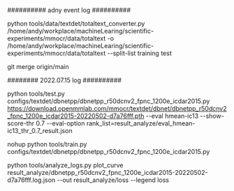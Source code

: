 
########## adny event log ##########

python tools/data/textdet/totaltext_converter.py /home/andy/workplace/machineLearing/scientific-experiments/mmocr/data/totaltext -o /home/andy/workplace/machineLearing/scientific-experiments/mmocr/data/totaltext --split-list training test


git merge origin/main  


########  2022.07.15 log  ##########

python tools/test.py configs/textdet/dbnetpp/dbnetpp_r50dcnv2_fpnc_1200e_icdar2015.py https://download.openmmlab.com/mmocr/textdet/dbnet/dbnetpp_r50dcnv2_fpnc_1200e_icdar2015-20220502-d7a76fff.pth --eval hmean-ic13 --show-score-thr 0.7 --eval-option rank_list=result_analyze/eval_hmean-ic13_thr_0.7_result.json

nohup python tools/train.py  configs/textdet/dbnetpp/dbnetpp_r50dcnv2_fpnc_1200e_icdar2015.py 

python tools/analyze_logs.py plot_curve  result_analyze/dbnetpp_r50dcnv2_fpnc_1200e_icdar2015-20220502-d7a76fff.log.json  --out result_analyze/loss --legend loss